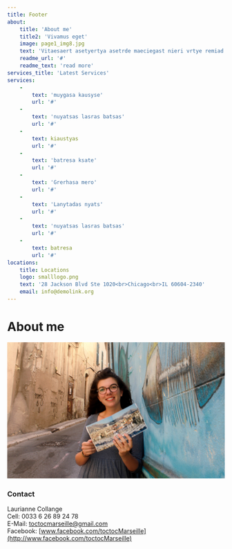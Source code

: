 ```yaml
---
title: Footer
about:
    title: 'About me'
    title2: 'Vivamus eget'
    image: page1_img8.jpg
    text: 'Vitaesaert asetyertya asetrde maeciegast nieri vrtye remiad.Molirnatur aut oditaut. onsq ntmagni dolores eo qui ratione. Nasgaesaert asetyertya asetrde maeciegast nieriti vrtye remiades.Molirnatur aut oditaut.'
    readme_url: '#'
    readme_text: 'read more'
services_title: 'Latest Services'
services:
    -
        text: 'muygasa kausyse'
        url: '#'
    -
        text: 'nuyatsas lasras batsas'
        url: '#'
    -
        text: kiaustyas
        url: '#'
    -
        text: 'batresa ksate'
        url: '#'
    -
        text: 'Grerhasa mero'
        url: '#'
    -
        text: 'Lanytadas nyats'
        url: '#'
    -
        text: 'nuyatsas lasras batsas'
        url: '#'
    -
        text: batresa
        url: '#'
locations:
    title: Locations
    logo: smalllogo.png
    text: '28 Jackson Blvd Ste 1020<br>Chicago<br>IL 60604-2340'
    email: info@demolink.org
---
```


# About me

![Sample Image](IMG_9789_cropped_u02.jpg?cropResize=400,400)

### Contact

Laurianne Collange  
Cell: 0033 6 26 89 24 78  
E-Mail: [toctocmarseille@gmail.com](mailto:toctocmarseille@gmail.com)  
Facebook:  [www.facebook.com/toctocMarseille](http://www.facebook.com/toctocMarseille)  